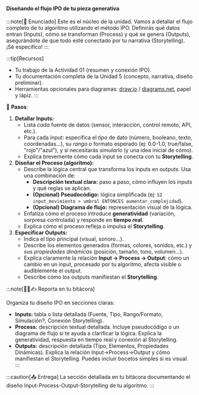 #### Diseñando el flujo IPO de tu pieza generativa

:::note[🎯 Enunciado]
Este es el núcleo de la unidad. Vamos a detallar el flujo completo de tu algoritmo utilizando el método IPO. Definirás qué datos entran (Inputs), cómo se transforman (Process) y qué se genera (Outputs), asegurándote de que todo esté conectado por tu narrativa (Storytelling). ¡Sé específico!
:::

:::tip[Recursos]
-   Tu trabajo de la Actividad 01 (resumen y conexión IPO).
-   Tu documentación completa de la Unidad 5 (concepto, narrativa, diseño preliminar).
-   Herramientas opcionales para diagramas: [draw.io](https://draw.io) / [diagrams.net](https://app.diagrams.net/), papel y lápiz.
:::

👣 **Pasos**:

1.  **Detallar Inputs:**
    *   Lista *cada* fuente de datos (sensor, interacción, control remoto, API, etc.).
    *   Para cada input: especifica el *tipo* de dato (número, booleano, texto, coordenadas...), su *rango* o formato esperado (ej: 0.0-1.0, true/false, "rojo"/"azul"), y si necesitarás *simularlo* (y una idea inicial de cómo).
    *   Explica brevemente cómo cada input se conecta con tu **Storytelling**.
2.  **Diseñar el Proceso (algoritmo):**
    *   Describe la lógica central que transforma los inputs en outputs. Usa una combinación de:
        *   **Descripción textual clara:** paso a paso, cómo influyen los inputs y qué reglas se aplican.
        *   **(Opcional) Pseudocódigo:** lógica simplificada (ej: `SI input_movimiento > umbral ENTONCES aumentar_complejidad`).
        *   **(Opcional) Diagrama de flujo:** representación visual de la lógica.
    *   Enfatiza cómo el proceso introduce **generatividad** (variación, sorpresa controlada) y responde en **tiempo real**.
    *   Explica cómo el proceso refleja o impulsa el **Storytelling**.
3.  **Especificar Outputs:**
    *   Indica el tipo principal (visual, sonoro...).
    *   Describe los elementos generados (formas, colores, sonidos, etc.) y sus *propiedades dinámicas* (posición, tamaño, tono, volumen...).
    *   Explica claramente la relación **Input -> Process -> Output**: cómo un cambio en un input, procesado por tu algoritmo, afecta visible o audiblemente el output.
    *   Describe cómo los outputs manifiestan el **Storytelling**.

:::note[🧐🧪✍️ Reporta en tu bitácora]

Organiza tu diseño IPO en secciones claras:

-   **Inputs:** tabla o lista detallada (Fuente, Tipo, Rango/Formato, Simulación?, Conexión Storytelling).
-   **Process:** descripción textual detallada. Incluye pseudocódigo o un diagrama de flujo si te ayuda a clarificar la lógica. Explica la generatividad, respuesta en tiempo real y conexión al Storytelling.
-   **Outputs:** descripción detallada (Tipo, Elementos, Propiedades Dinámicas). Explica la relación Input->Process->Output y cómo manifiestan el Storytelling. Puedes incluir bocetos simples si es visual.
:::

:::caution[📤 Entrega]
La sección detallada en tu bitácora documentando el diseño Input-Process-Output-Storytelling de tu algoritmo.
:::
